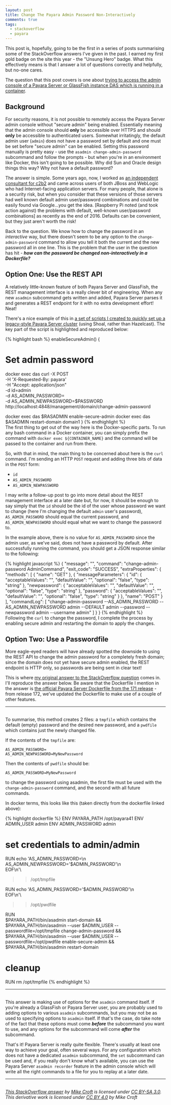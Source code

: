 ```yaml
---
layout: post
title: Change The Payara Admin Password Non-Interactively
comments: true
tags: 
  - stackoverflow
  - payara
---
```


This post is, hopefully, going to be the first in a series of posts summarising some of the StackOverflow answers I've given in the past. I earned my first gold badge on the site this year - the "Unsung Hero" badge. What this effectively means is that I answer a lot of questions correctly and helpfully, but no-one cares.

The question that this post covers is one about [trying to access the admin console of a Payara Server or GlassFish instance DAS which is running in a container](https://stackoverflow.com/questions/42773521/secure-admin-must-be-enabled-to-access-the-das-remotely-acess-glassfish-admin).

## Background
For security reasons, it is not possible to remotely access the Payara Server admin console without "secure admin" being enabled. Essentially meaning that the admin console should **only** be accessible over HTTPS and should **only** be accessible to authenticated users. Somewhat irritatingly, the default admin user (`admin`) does not have a password set by default and one must be set before "secure admin" can be enabled. Setting this password manually is pretty easy - use the `asadmin change-admin-password` subcommand and follow the prompts - but when you're in an environment like Docker, this isn't going to be possible. Why did Sun and Oracle design things this way? Why not have a default password?

The answer is simple. Some years ago, now, I worked as [an independent consultant for c2b2](https://www.c2b2.co.uk/) and came across users of both JBoss and WebLogic who had Internet-facing application servers. For many people, that alone is a security risk, but when you consider that these versions of those servers had well known default admin user/password combinations and could be easily found via Google...you get the idea. [Raspberry Pi noted (and took action against) the problems with default, well-known user/password combinations] as recently as the end of 2016. Defaults can be convenient, but they just aren't worth the risk!

Back to the question. We know how to change the password in an *interactive* way, but there doesn't seem to be any option to the `change-admin-password` command to allow you tell it both the current and the new password all in one line. This is the problem that the user in the question has hit - ***how can the password be changed non-interactively in a Dockerfile?***

## Option One: Use the REST API
A relatively little-known feature of both Payara Server and GlassFish, the REST management interface is a really clever bit of engineering. When any new `asadmin` subcommand gets written and added, Payara Server parses it and generates a REST endpoint for it with no extra development effort! Neat!

There's a nice example of this in [a set of scripts I created to quickly set up a legacy-style Payara Server cluster](https://github.com/mikecroft/payara-docker-cluster/blob/master/run-cluster.sh#L61-L76) (using Shoal, rather than Hazelcast). The key part of the script is highlighted and reproduced below:

{% highlight bash %}
enableSecureAdmin() {

# Set admin password
docker exec das curl  -X POST \
    -H 'X-Requested-By: payara' \
    -H "Accept: application/json" \
    -d id=admin \
    -d AS_ADMIN_PASSWORD= \
    -d AS_ADMIN_NEWPASSWORD=$PASSWORD \
    http://localhost:4848/management/domain/change-admin-password
    
docker exec das $RASADMIN enable-secure-admin
docker exec das $ASADMIN restart-domain domain1
}
{% endhighlight %}
&nbsp;  
The first thing to get out of the way here is the Docker-specific parts. To run any bash command in a Docker container, you can simply prefix the command with `docker exec ${CONTAINER_NAME}` and the command will be passed to the container and run from there.

So, with that in mind, the main thing to be concerned about here is the `curl` command. I'm sending an HTTP `POST` request and adding three bits of data in the `POST` form:

* `id`
* `AS_ADMIN_PASSWORD`
* `AS_ADMIN_NEWPASSWORD`

I may write a follow-up post to go into more detail about the REST management interface at a later date but, for now, it should be enough to say simply that the `id` should be the id of the user whose password we want to change (here I'm changing the default `admin` user's password), `AS_ADMIN_PASSWORD` should equal the current password, and `AS_ADMIN_NEWPASSWORD` should equal what we want to change the password to.

In the example above, there is no value for `AS_ADMIN_PASSWORD` since the admin user, as we've said, does not have a password by default. After successfully running the command, you should get a JSON response similar to the following:

{% highlight javascript %}
{
  "message": "",
  "command": "change-admin-password AdminCommand",
  "exit_code": "SUCCESS",
  "extraProperties": {
    "methods": [
      {
        "name": "GET"
      },
      {
        "messageParameters": {
          "id": {
            "acceptableValues": "",
            "defaultValue": "",
            "optional": "false",
            "type": "string"
          },
          "newpassword": {
            "acceptableValues": "",
            "defaultValue": "",
            "optional": "false",
            "type": "string"
          },
          "password": {
            "acceptableValues": "",
            "defaultValue": "",
            "optional": "false",
            "type": "string"
          }
        },
        "name": "POST"
      }
    ],
    "commandLog": [
      "change-admin-password --AS_ADMIN_PASSWORD  --AS_ADMIN_NEWPASSWORD admin
      --DEFAULT admin --password  --newpassword admin --username admin"
    ]
  }
}
{% endhighlight %}
&nbsp;  
Following the `curl` to change the password, I complete the process by enabling secure admin and restarting the domain to apply the changes.

## Option Two: Use a Passwordfile
More eagle-eyed readers will have already spotted the downside to using the REST API to change the admin password for a completely fresh domain; since the domain does not yet have secure admin enabled, the REST endpoint is HTTP only, so passwords are being sent in clear text!

This is where [my original answer to the StackOverflow question](https://stackoverflow.com/questions/42773521/secure-admin-must-be-enabled-to-access-the-das-remotely-acess-glassfish-admin/42774130#42774130) comes in. I'll reproduce the answer below. Be aware that the Dockerfile I mention in the answer is [the official Payara Server Dockerfile from the 171 release](https://github.com/payara/docker-payaraserver-full/blob/171.1/Dockerfile) - from release 172, we've updated the Dockerfile to make use of a couple of other features.

---
&nbsp;  
To summarise, this method creates 2 files: a `tmpfile` which contains the default (empty) password and the desired new password, and a `pwdfile` which contains just the newly changed file.

If the contents of the `tmpfile` are:

```
AS_ADMIN_PASSWORD=
AS_ADMIN_NEWPASSWORD=MyNewPassword
```

Then the contents of `pwdfile` should be:

```
AS_ADMIN_PASSWORD=MyNewPassword
```

to change the password using asadmin, the first file must be used with the `change-admin-password` command, and the second with all future commands.

In docker terms, this looks like this (taken directly from the dockerfile linked above):

{% highlight dockerfile %}
ENV PAYARA_PATH /opt/payara41
ENV ADMIN_USER admin
ENV ADMIN_PASSWORD admin

# set credentials to admin/admin 

RUN echo 'AS_ADMIN_PASSWORD=\n\
AS_ADMIN_NEWPASSWORD='$ADMIN_PASSWORD'\n\
EOF\n'\
>> /opt/tmpfile

RUN echo 'AS_ADMIN_PASSWORD='$ADMIN_PASSWORD'\n\
EOF\n'\
>> /opt/pwdfile

RUN \
 $PAYARA_PATH/bin/asadmin start-domain && \
 $PAYARA_PATH/bin/asadmin --user $ADMIN_USER --passwordfile=/opt/tmpfile change-admin-password && \
 $PAYARA_PATH/bin/asadmin --user $ADMIN_USER --passwordfile=/opt/pwdfile enable-secure-admin && \
 $PAYARA_PATH/bin/asadmin restart-domain

# cleanup
RUN rm /opt/tmpfile
{% endhighlight %}
&nbsp;  

---
&nbsp;  
This answer is making use of options for the `asadmin` command itself. If you're already a GlassFish or Payara Server user, you are probably used to adding options to various `asadmin` subcommands, but you may not be as used to specifying options to `asadmin` itself. If that's the case, do take note of the fact that these options must come ***before*** the subcommand you want to use, and any options for the subcommand will come ***after*** the subcommand.

That's it! Payara Server is really quite flexible. There's usually at least one way to achieve your goal, often several ways. For any configuration which does not have a dedicated `asadmin` subcommand, the `set` subcommand can be used and, if you really don't know what's available, you can use the Payara Server `asadmin recorder` feature in the admin console which will write all the right commands to a file for you to replay at a later date.
&nbsp;  

---

&nbsp;  
*[This StackOverflow answer](https://stackoverflow.com/a/42774130/212224) by [Mike Croft](https://stackoverflow.com/users/212224/mike) is licensed under [CC BY-SA 3.0](https://creativecommons.org/licenses/by-sa/3.0/). This derivative work is licensed under [CC BY 4.0](https://creativecommons.org/licenses/by/4.0/) by Mike Croft*
